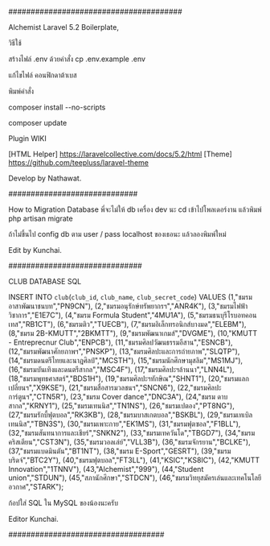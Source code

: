 #######################################

Alchemist
Laravel 5.2 Boilerplate,


วิธีใช้

สร้างไฟล์ .env ด้วยคำสั่ง cp .env.example .env

แก้ไขไฟล์ คอนฟิกดาต้าเบส



พิมพ์คำสั่ง

composer install --no-scripts

composer update


Plugin WIKI

[HTML Helper] https://laravelcollective.com/docs/5.2/html
[Theme] https://github.com/teepluss/laravel-theme

Develop by Nathawat.


#############################

How to Migration Database พี่จะไม่ให้ db เครื่อง dev นะ
cd เข้าไปโพลเดอร์งาน แล้วพิมพ์
php artisan migrate

ถ้าไม่ขึ้นไป config db ตาม user / pass localhost ของเธอนะ
แล้วลองพิมพ์ใหม่

Edit by Kunchai.

##############################

CLUB DATABASE SQL

INSERT INTO `club`(`club_id`, `club_name`, `club_secret_code`) VALUES
(1,"ชมรมอาสาพัฒนาชนบท","PN9CN"),
(2,"ชมรมอนุรักษ์ทรัพยากรฯ","ANR4K"),
(3,"ชมรมไฟฟ้าวิชาการ","E1E7C"),
(4,"ชมรม Formula Student","4MU1A"),
(5,"ชมรมธนบุรีโรบอทคอนเทส","RB1CT"),
(6,"ชมรมติว","TUECB"),
(7,"ชมรมอิเล็กทรอนิกส์บางมด","ELEBM"),
(8,"ชมรม 2B-KMUTT","2BKMTT"),
(9,"ชมรมพัฒนาเกมส์","DVGME"),
(10,"KMUTT - Entreprecnur Club","ENPCB"),
(11,"ชมรมศิลปวัฒนธรรมอีสาน","ESNCB"),
(12,"ชมรมพัฒนาศักยภาพฯ","PNSKP"),
(13,"ชมรมศิลปะและการถ่ายภาพ","SLQTP"),
(14,"ชมรมดนตรีไทยและนาฎศิลป์","MCSTH"),
(15,"ชมรมนักศึกษามุสลิม","MS1MJ"),
(16,"ชมรมบันเทิงและดนตรีสากล","MSC4F"),
(17,"ชมรมศิลปะฯล้านนา","LNN4L"),
(18,"ชมรมพุทธศาสตร์","BDS1H"),
(19,"ชมรมศิลปะฯทักษิณ","SHNT1"),
(20,"ชมรมแลกเปลี่ยนฯ","X9KSE"),
(21,"ชมรมสื่อสารมวลชนฯ","SNCN6"),
(22,"ชมรมศิลปะการ์ตูนฯ","CTN5R"),
(23,"ชมรม Cover dance","DNC3A"),
(24,"ชมรม ดาบสากล","KRNY1"),
(25,"ชมรมเทนนิส","TN1NS"),
(26,"ชมรมเปตอง","PT8NG"),
(27,"ชมรมรักบี้ฟุตบอล","RK3KB"),
(28,"ชมรมบาสเกตบอล","BSKBL"),
(29,"ชมรมเทเบิลเทนนิส","TBN3S"),
(30,"ชมรมเพาะกาย","EK1MS"),
(31,"ชมรมฟุตซอล","F1BLL"),
(32,"ชมรมสันทนาการและเชียร์","SNKN2"),
(33,"ชมรมเทควันโด","TBGD7"),
(34,"ชมรมคริสเตียน","CST3N"),
(35,"ชมรมวอลเล่ย์","VLL3B"),
(36,"ชมรมจักรยาน","BCLKE"),
(37,"ชมรมแบดมินตัน","BT1NT"),
(38,"ชมรม E-Sport","GESRT"),
(39,"ชมรมบริดจ์","BTC2Y"),
(40,"ชมรมฟุตบอล","FT3LL"),
(41,"KSIC","KS8IC"),
(42,"KMUTT Innovation","1TNNV"),
(43,"Alchemist","999"),
(44,"Student union","STDUN"),
(45,"สภานักศึกษา","STDCN"),
(46,"ชมรมวิทยุสมัครเล่นและเทคโนโลยีอวกาศ","STARK");

ก้อปใส่ SQL ใน MySQL ของน้องนะครับ

Editor Kunchai.

###################################

